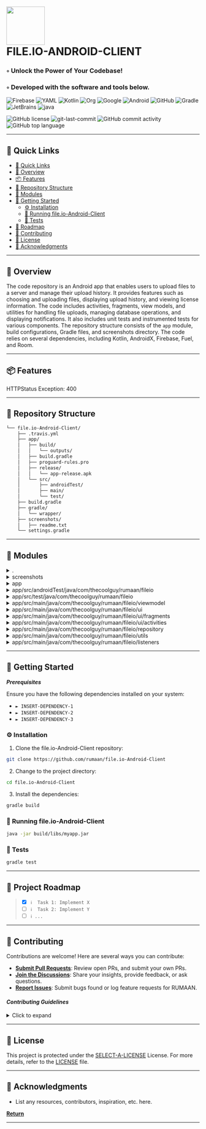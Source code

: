<div align="left">
<h1><img src=https://img.icons8.com/external-tal-revivo-regular-tal-revivo/96/external-readme-is-a-easy-to-build-a-developer-hub-that-adapts-to-the-user-logo-regular-tal-revivo.png width="100" />
<br>FILE.IO-ANDROID-CLIENT</h1>
<h3>◦ Unlock the Power of Your Codebase!</h3>
<h3>◦ Developed with the software and tools below.</h3>

<p align="left">
<img src="https://img.shields.io/badge/Firebase-FFCA28.svg?style=plastic&logo=Firebase&logoColor=black" alt="Firebase" />
<img src="https://img.shields.io/badge/YAML-CB171E.svg?style=plastic&logo=YAML&logoColor=white" alt="YAML" />
<img src="https://img.shields.io/badge/Kotlin-7F52FF.svg?style=plastic&logo=Kotlin&logoColor=white" alt="Kotlin" />
<img src="https://img.shields.io/badge/Org-77AA99.svg?style=plastic&logo=Org&logoColor=white" alt="Org" />
<img src="https://img.shields.io/badge/Google-4285F4.svg?style=plastic&logo=Google&logoColor=white" alt="Google" />

<img src="https://img.shields.io/badge/Android-3DDC84.svg?style=plastic&logo=Android&logoColor=white" alt="Android" />
<img src="https://img.shields.io/badge/GitHub-181717.svg?style=plastic&logo=GitHub&logoColor=white" alt="GitHub" />
<img src="https://img.shields.io/badge/Gradle-02303A.svg?style=plastic&logo=Gradle&logoColor=white" alt="Gradle" />
<img src="https://img.shields.io/badge/JetBrains-000000.svg?style=plastic&logo=JetBrains&logoColor=white" alt="JetBrains" />
<img src="https://img.shields.io/badge/java-%23ED8B00.svg?style=plastic&logo=openjdk&logoColor=white" alt="java" />
</p>
<img src="https://img.shields.io/github/license/rumaan/file.io-Android-Client?style=plastic&color=5D6D7E" alt="GitHub license" />
<img src="https://img.shields.io/github/last-commit/rumaan/file.io-Android-Client?style=plastic&color=5D6D7E" alt="git-last-commit" />
<img src="https://img.shields.io/github/commit-activity/m/rumaan/file.io-Android-Client?style=plastic&color=5D6D7E" alt="GitHub commit activity" />
<img src="https://img.shields.io/github/languages/top/rumaan/file.io-Android-Client?style=plastic&color=5D6D7E" alt="GitHub top language" />
</div>
<hr>

## 🔗 Quick Links
- [🔗 Quick Links](#-quick-links)
- [📍 Overview](#-overview)
- [📦 Features](#-features)
- [📂 Repository Structure](#-repository-structure)
- [🧩 Modules](#modules)
- [🚀 Getting Started](#-getting-started)
    - [⚙️ Installation](#-installation)
    - [🤖 Running file.io-Android-Client](#-running-file.io-Android-Client)
    - [🧪 Tests](#-tests)
- [🚧 Roadmap](#-roadmap)
- [🤝 Contributing](#-contributing)
- [📄 License](#-license)
- [👏 Acknowledgments](#-acknowledgments)

---

## 📍 Overview

The code repository is an Android app that enables users to upload files to a server and manage their upload history. It provides features such as choosing and uploading files, displaying upload history, and viewing license information. The code includes activities, fragments, view models, and utilities for handling file uploads, managing database operations, and displaying notifications. It also includes unit tests and instrumented tests for various components. The repository structure consists of the `app` module, build configurations, Gradle files, and screenshots directory. The code relies on several dependencies, including Kotlin, AndroidX, Firebase, Fuel, and Room.

---

## 📦 Features

HTTPStatus Exception: 400

---

## 📂 Repository Structure

```sh
└── file.io-Android-Client/
    ├── .travis.yml
    ├── app/
    │   ├── build/
    │   │   └── outputs/
    │   ├── build.gradle
    │   ├── proguard-rules.pro
    │   ├── release/
    │   │   └── app-release.apk
    │   └── src/
    │       ├── androidTest/
    │       ├── main/
    │       └── test/
    ├── build.gradle
    ├── gradle/
    │   └── wrapper/
    ├── screenshots/
    │   ├── readme.txt
    └── settings.gradle

```

---


## 🧩 Modules

<details closed><summary>.</summary>

| File                                                                                          | Summary                                                                                                                                                                                                                                |
| ---                                                                                           | ---                                                                                                                                                                                                                                    |
| [build.gradle](https://github.com/rumaan/file.io-Android-Client/blob/main/build.gradle)       | The code snippet defines the repositories and dependencies for the Android application build process, including the Google Maven repository, JCenter, Fabric Maven, and Jitpack.                                                       |
| [settings.gradle](https://github.com/rumaan/file.io-Android-Client/blob/main/settings.gradle) | The code snippet adds the `app` module to the parent repository structure                                                                                                                                                              |
| [.travis.yml](https://github.com/rumaan/file.io-Android-Client/blob/main/.travis.yml)         | The code snippet, located in `.travis.yml`, defines the necessary configurations and dependencies for building and testing an Android project using Travis CI. It sets up the required Android SDK, licenses, and caching directories. |

</details>

<details closed><summary>screenshots</summary>

| File                                                                                            | Summary                                                                                                                          |
| ---                                                                                             | ---                                                                                                                              |
| [readme.txt](https://github.com/rumaan/file.io-Android-Client/blob/main/screenshots/readme.txt) | This code snippet is responsible for storing the README file and screenshots within the screenshots directory of the repository. |

</details>

<details closed><summary>app</summary>

| File                                                                                                    | Summary                                                                                                                                                                                                                                                                                                             |
| ---                                                                                                     | ---                                                                                                                                                                                                                                                                                                                 |
| [proguard-rules.pro](https://github.com/rumaan/file.io-Android-Client/blob/main/app/proguard-rules.pro) | The code snippet contains ProGuard rules for an Android app repository. It specifies configuration fileEntities, class keeping rules, warnings to ignore, and class obfuscation instructions. It also includes rules for Crashlytics.                                                                               |
| [build.gradle](https://github.com/rumaan/file.io-Android-Client/blob/main/app/build.gradle)             | This code snippet is located in the `app/build.gradle` file of the repository structure. It applies various Android and Kotlin plugins, defines Android configurations, builds different types (debug and release), and lists dependencies for the Android application. It also applies the Google Services plugin. |

</details>

<details closed><summary>app/src/androidTest/java/com/thecoolguy/rumaan/fileio</summary>

| File                                                                                                                                                                                      | Summary                                                                                                                                                                                                                                                                                                                                   |
| ---                                                                                                                                                                                       | ---                                                                                                                                                                                                                                                                                                                                       |
| [ExampleInstrumentedTest.kt](https://github.com/rumaan/file.io-Android-Client/blob/main/app/src/androidTest/java/com/thecoolguy/rumaan/fileio/ExampleInstrumentedTest.kt)                 | This code snippet contains an instrumented test that verifies the package name of the app under test. It uses the AndroidJUnit4 test runner and asserts that the package name matches the expected value.                                                                                                                                 |
| [FileEntityDaoTest.java](https://github.com/rumaan/file.io-Android-Client/blob/main/app/src/androidTest/java/com/thecoolguy/rumaan/fileio/FileEntityDaoTest.java)                         | The code snippet is responsible for testing the functionality of the FileEntityDao class in the app/src/androidTest/java/com/thecoolguy/rumaan/fileio package. It includes tests for counting the number of rows in the database, inserting and retrieving upload items, and saving multiple items and retrieving them from the database. |
| [UploadHistoryInstrumentedTest.java](https://github.com/rumaan/file.io-Android-Client/blob/main/app/src/androidTest/java/com/thecoolguy/rumaan/fileio/UploadHistoryInstrumentedTest.java) | The code snippet is an instrumented test for the Upload History functionality of the File.io Android Client app. It tests the deletion of items when long-pressed.                                                                                                                                                                        |

</details>

<details closed><summary>app/src/test/java/com/thecoolguy/rumaan/fileio</summary>

| File                                                                                                                                                             | Summary                                                                                                                                                                                                         |
| ---                                                                                                                                                              | ---                                                                                                                                                                                                             |
| [ExampleUnitTest.java](https://github.com/rumaan/file.io-Android-Client/blob/main/app/src/test/java/com/thecoolguy/rumaan/fileio/ExampleUnitTest.java)           | The code snippet is an example unit test in the parent repository that checks if addition works correctly, specifically 2 + 2 equals 4.                                                                         |
| [UploadRepositoryTest.java](https://github.com/rumaan/file.io-Android-Client/blob/main/app/src/test/java/com/thecoolguy/rumaan/fileio/UploadRepositoryTest.java) | This code snippet tests the functionality of the UploadRepository class by checking if the generated URL is correct when given a number of days.                                                                |
| [UrlTest.java](https://github.com/rumaan/file.io-Android-Client/blob/main/app/src/test/java/com/thecoolguy/rumaan/fileio/UrlTest.java)                           | Summary: The code snippet in the file UrlTest.java tests the functionality of the parseEncryptUrl method in the URLParser class. It checks if the method correctly extracts the base URL from an encrypted URL. |
| [FileEntityTest.java](https://github.com/rumaan/file.io-Android-Client/blob/main/app/src/test/java/com/thecoolguy/rumaan/fileio/FileEntityTest.java)             | The code snippet contains a test class FileEntityTest that tests the functionality of the FileEntity class. It checks if the name and url attributes of a FileEntity object can be set and retrieved correctly. |

</details>

<details closed><summary>app/src/main/java/com/thecoolguy/rumaan/fileio/viewmodel</summary>

| File                                                                                                                                                                       | Summary                                                                                                                                                                                                                                                                             |
| ---                                                                                                                                                                        | ---                                                                                                                                                                                                                                                                                 |
| [UploadHistoryViewModel.kt](https://github.com/rumaan/file.io-Android-Client/blob/main/app/src/main/java/com/thecoolguy/rumaan/fileio/viewmodel/UploadHistoryViewModel.kt) | This code snippet defines the UploadHistoryViewModel, which is responsible for providing a LiveData object that holds a list of FileEntity objects representing the upload history. It initializes the uploadList variable by fetching the data from the UploadHistoryRoomDatabase. |

</details>

<details closed><summary>app/src/main/java/com/thecoolguy/rumaan/fileio/ui</summary>

| File                                                                                                                                                                    | Summary                                                                                                                                                                                                                                                                                                                                                                                 |
| ---                                                                                                                                                                     | ---                                                                                                                                                                                                                                                                                                                                                                                     |
| [FileioApplication.kt](https://github.com/rumaan/file.io-Android-Client/blob/main/app/src/main/java/com/thecoolguy/rumaan/fileio/ui/FileioApplication.kt)               | The code snippet is a part of the File.io Android Client repository's architecture. It includes an Application class that sets up logging using Timber and handles custom activity on crash using CaocConfig.                                                                                                                                                                           |
| [UploadHistoryListAdapter.kt](https://github.com/rumaan/file.io-Android-Client/blob/main/app/src/main/java/com/thecoolguy/rumaan/fileio/ui/UploadHistoryListAdapter.kt) | The code snippet is a RecyclerView adapter for displaying upload history. It differentiates between date and content items, handles item click actions, and provides methods for updating and managing the list of items.                                                                                                                                                               |
| [SwipeToDeleteCallBack.kt](https://github.com/rumaan/file.io-Android-Client/blob/main/app/src/main/java/com/thecoolguy/rumaan/fileio/ui/SwipeToDeleteCallBack.kt)       | The code snippet defines a SwipeToDeleteCallBack class that handles swipe gestures on a RecyclerView. It provides functionality to display a delete icon and a red background when an item is swiped.                                                                                                                                                                                   |
| [NotificationHelper.kt](https://github.com/rumaan/file.io-Android-Client/blob/main/app/src/main/java/com/thecoolguy/rumaan/fileio/ui/NotificationHelper.kt)             | This code snippet is responsible for creating and displaying a notification when a file upload is successful. It uses the NotificationCompat and NotificationManagerCompat classes to set various properties of the notification, such as the icon, title, text, and intent. It also handles creating a notification channel for devices running Android Oreo (API level 26) and above. |

</details>

<details closed><summary>app/src/main/java/com/thecoolguy/rumaan/fileio/ui/fragments</summary>

| File                                                                                                                                                                            | Summary                                                                                                                                                                                                                                                                                                                                                     |
| ---                                                                                                                                                                             | ---                                                                                                                                                                                                                                                                                                                                                         |
| [NoNetworkDialogFragment.kt](https://github.com/rumaan/file.io-Android-Client/blob/main/app/src/main/java/com/thecoolguy/rumaan/fileio/ui/fragments/NoNetworkDialogFragment.kt) | This code snippet defines the NoNetworkDialogFragment class, which creates a dialog fragment that displays a no network error message to the user. It also handles the click event for the OK button in the dialog.                                                                                                                                         |
| [HomeFragment.kt](https://github.com/rumaan/file.io-Android-Client/blob/main/app/src/main/java/com/thecoolguy/rumaan/fileio/ui/fragments/HomeFragment.kt)                       | This code snippet represents the implementation of the HomeFragment class in the Android app. It handles user interactions on the home screen, including choosing a file. It also manages the communication between the fragment and its parent activity.                                                                                                   |
| [ResultFragment.kt](https://github.com/rumaan/file.io-Android-Client/blob/main/app/src/main/java/com/thecoolguy/rumaan/fileio/ui/fragments/ResultFragment.kt)                   | This code snippet defines a fragment in an Android app which displays the result of a process. It includes UI elements such as text views, button, and handles user interactions like copying text to clipboard and displaying toast messages. The fragment can be instantiated with specific parameters using the companion object's `newInstance` method. |

</details>

<details closed><summary>app/src/main/java/com/thecoolguy/rumaan/fileio/ui/activities</summary>

| File                                                                                                                                                                         | Summary                                                                                                                                                                                                                                                                                     |
| ---                                                                                                                                                                          | ---                                                                                                                                                                                                                                                                                         |
| [MainActivity.kt](https://github.com/rumaan/file.io-Android-Client/blob/main/app/src/main/java/com/thecoolguy/rumaan/fileio/ui/activities/MainActivity.kt)                   | This code snippet represents the main activity of an Android app. It handles various UI interactions, such as choosing a file, uploading it, and displaying the result. It also manages permissions and fragments.                                                                          |
| [ErrorActivity.kt](https://github.com/rumaan/file.io-Android-Client/blob/main/app/src/main/java/com/thecoolguy/rumaan/fileio/ui/activities/ErrorActivity.kt)                 | This code snippet contains the implementation for an ErrorActivity class that is displayed when runtime crashes occur in the Android app. It handles the back button press and finishes the activity when pressed. It also sets the layout for the error activity.                          |
| [UploadHistoryActivity.kt](https://github.com/rumaan/file.io-Android-Client/blob/main/app/src/main/java/com/thecoolguy/rumaan/fileio/ui/activities/UploadHistoryActivity.kt) | This code snippet is responsible for creating and managing the Upload History activity in the Android application. It handles menu options, clearing history, removing individual history items, and displaying the list of upload history items.                                           |
| [AboutActivity.kt](https://github.com/rumaan/file.io-Android-Client/blob/main/app/src/main/java/com/thecoolguy/rumaan/fileio/ui/activities/AboutActivity.kt)                 | This code snippet defines an Activity class called AboutActivity that displays information about the app. It inflates a menu, sets a transparent navigation bar style, and handles menu item selections to start different activities.                                                      |
| [LicenseActivity.kt](https://github.com/rumaan/file.io-Android-Client/blob/main/app/src/main/java/com/thecoolguy/rumaan/fileio/ui/activities/LicenseActivity.kt)             | The code snippet provides an implementation of a LicenseActivity class that extends MaterialAboutActivity. It generates a MaterialAboutList with license cards for various open-source libraries used in the parent repository. It also defines the activity title as Open Source Licenses. |

</details>

<details closed><summary>app/src/main/java/com/thecoolguy/rumaan/fileio/repository</summary>

| File                                                                                                                                                                    | Summary                                                                                                                                                                                                                                                                                                                                                                                                                                                                                      |
| ---                                                                                                                                                                     | ---                                                                                                                                                                                                                                                                                                                                                                                                                                                                                          |
| [UploadHistoryWorkers.kt](https://github.com/rumaan/file.io-Android-Client/blob/main/app/src/main/java/com/thecoolguy/rumaan/fileio/repository/UploadHistoryWorkers.kt) | These code snippets are workers for deleting history items in the UploadHistoryRoomDatabase using asynchronous calls. The ClearHistoryWorker clears all items, while the DeleteSingleItemWorker deletes a specific item specified by its ID.                                                                                                                                                                                                                                                 |
| [UploadWorker.kt](https://github.com/rumaan/file.io-Android-Client/blob/main/app/src/main/java/com/thecoolguy/rumaan/fileio/repository/UploadWorker.kt)                 | This code snippet defines the UploadWorker class, which extends the Worker class from the androidx.work package. It handles the uploading of a file to a server using the Fuel library. The file to be uploaded is retrieved from the specified URI, and the upload progress is logged. The response from the server is parsed and used to create a FileEntity object, which is then saved to a database. Finally, a notification is created to inform the user about the successful upload. |

</details>

<details closed><summary>app/src/main/java/com/thecoolguy/rumaan/fileio/utils</summary>

| File                                                                                                                                                                       | Summary                                                                                                                                                                                                               |
| ---                                                                                                                                                                        | ---                                                                                                                                                                                                                   |
| [Extensions.kt](https://github.com/rumaan/file.io-Android-Client/blob/main/app/src/main/java/com/thecoolguy/rumaan/fileio/utils/Extensions.kt)                             | This code contains two extension functions. The first function displays a toast message using the given string and context. The second function toggles the clickability of a view based on a boolean value.          |
| [WorkManagerHelper.kt](https://github.com/rumaan/file.io-Android-Client/blob/main/app/src/main/java/com/thecoolguy/rumaan/fileio/utils/WorkManagerHelper.kt)               | The code snippet defines a function `createUploadWork(uri: String)` that creates a work request to upload a file. It sets constraints for network connectivity and input data for the worker.                         |
| [Utils.kt](https://github.com/rumaan/file.io-Android-Client/blob/main/app/src/main/java/com/thecoolguy/rumaan/fileio/utils/Utils.kt)                                       | This code snippet provides a collection of helper methods for file operations, including getting file details, opening and reading files, checking network connectivity, managing dialogs, and parsing URLs and JSON. |
| [Helpers.kt](https://github.com/rumaan/file.io-Android-Client/blob/main/app/src/main/java/com/thecoolguy/rumaan/fileio/utils/Helpers.kt)                                   | The code snippet provides utility functions for file operations, such as retrieving file metadata, fetching files from URI, and composing file entities.                                                              |
| [FragmentHelperExtensions.kt](https://github.com/rumaan/file.io-Android-Client/blob/main/app/src/main/java/com/thecoolguy/rumaan/fileio/utils/FragmentHelperExtensions.kt) | The code snippet provides extension functions for fragment management in an Android app. It includes functions to add and replace fragments within a specified container.                                             |
| [MaterialIn.kt](https://github.com/rumaan/file.io-Android-Client/blob/main/app/src/main/java/com/thecoolguy/rumaan/fileio/utils/MaterialIn.kt)                             | This code snippet provides the functionality to animate the views in a material design style. It includes animations for fading and sliding in from different directions.                                             |
| [Constants.kt](https://github.com/rumaan/file.io-Android-Client/blob/main/app/src/main/java/com/thecoolguy/rumaan/fileio/utils/Constants.kt)                               | This code snippet contains global constants for the File.io Android Client application, including base URL, expiration parameters, default expiration weeks, and various URLs.                                        |

</details>

<details closed><summary>app/src/main/java/com/thecoolguy/rumaan/fileio/listeners</summary>

| File                                                                                                                                                                                     | Summary                                                                                                                                                                                                                                                            |
| ---                                                                                                                                                                                      | ---                                                                                                                                                                                                                                                                |
| [DialogClickListener.kt](https://github.com/rumaan/file.io-Android-Client/blob/main/app/src/main/java/com/thecoolguy/rumaan/fileio/listeners/DialogClickListener.kt)                     | This code snippet defines an interface called DialogClickListener in the package com.thecoolguy.rumaan.fileio.listeners. It includes a function called onDialogPositiveClick which takes two parameters: a Dialog and a DialogFragment from androidx.fragment.app. |
| [OnFragmentInteractionListener.kt](https://github.com/rumaan/file.io-Android-Client/blob/main/app/src/main/java/com/thecoolguy/rumaan/fileio/listeners/OnFragmentInteractionListener.kt) | The provided code snippet contains an interface named OnFragmentInteractionListener which defines two functions: onUploadFileClick() and onDone().                                                                                                                 |

</details>

---

## 🚀 Getting Started

***Prerequisites***

Ensure you have the following dependencies installed on your system:

- `► INSERT-DEPENDENCY-1`
- `► INSERT-DEPENDENCY-2`
- `► INSERT-DEPENDENCY-3`

### ⚙️ Installation

1. Clone the file.io-Android-Client repository:
```sh
git clone https://github.com/rumaan/file.io-Android-Client
```

2. Change to the project directory:
```sh
cd file.io-Android-Client
```

3. Install the dependencies:
```sh
gradle build
```

### 🤖 Running file.io-Android-Client

```sh
java -jar build/libs/myapp.jar
```

### 🧪 Tests
```sh
gradle test
```

---


## 🚧 Project Roadmap

> - [X] `ℹ️  Task 1: Implement X`
> - [ ] `ℹ️  Task 2: Implement Y`
> - [ ] `ℹ️ ...`


---

## 🤝 Contributing

Contributions are welcome! Here are several ways you can contribute:

- **[Submit Pull Requests](https://github.com/rumaan/file.io-Android-Client/blob/main/CONTRIBUTING.md)**: Review open PRs, and submit your own PRs.
- **[Join the Discussions](https://github.com/rumaan/file.io-Android-Client/discussions)**: Share your insights, provide feedback, or ask questions.
- **[Report Issues](https://github.com/rumaan/file.io-Android-Client/issues)**: Submit bugs found or log feature requests for RUMAAN.

#### *Contributing Guidelines*

<details closed>
<summary>Click to expand</summary>

1. **Fork the Repository**: Start by forking the project repository to your GitHub account.
2. **Clone Locally**: Clone the forked repository to your local machine using a Git client.
   ```sh
   git clone <your-forked-repo-url>
   ```
3. **Create a New Branch**: Always work on a new branch, giving it a descriptive name.
   ```sh
   git checkout -b new-feature-x
   ```
4. **Make Your Changes**: Develop and test your changes locally.
5. **Commit Your Changes**: Commit with a clear and concise message describing your updates.
   ```sh
   git commit -m 'Implemented new feature x.'
   ```
6. **Push to GitHub**: Push the changes to your forked repository.
   ```sh
   git push origin new-feature-x
   ```
7. **Submit a Pull Request**: Create a PR against the original project repository. Clearly describe the changes and their motivations.

Once your PR is reviewed and approved, it will be merged into the main branch.

</details>

---

## 📄 License


This project is protected under the [SELECT-A-LICENSE](https://choosealicense.com/licenses) License. For more details, refer to the [LICENSE](https://choosealicense.com/licenses/) file.

---

## 👏 Acknowledgments

- List any resources, contributors, inspiration, etc. here.

[**Return**](#Top)

---

